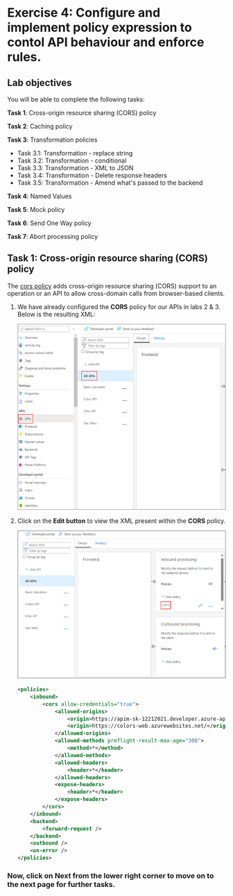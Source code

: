 # Exercise 4: Configure and implement policy expression to contol API behaviour and enforce rules.

## Lab objectives

You will be able to complete the following tasks:

**Task 1**: Cross-origin resource sharing (CORS) policy

**Task 2**: Caching policy

**Task 3**: Transformation policies
    
- Task 3.1: Transformation - replace string
- Task 3.2: Transformation - conditional
- Task 3.3: Transformation - XML to JSON
- Task 3.4: Transformation - Delete response headers
- Task 3.5: Transformation - Amend what's passed to the backend
  
**Task 4**: Named Values

**Task 5**: Mock policy

**Task 6**: Send One Way policy

**Task 7**: Abort processing policy

## Task 1: Cross-origin resource sharing (CORS) policy

The [cors policy](<https://docs.microsoft.com/en-us/azure/api-management/api-management-cross-domain-policies#CORS>) adds cross-origin resource sharing (CORS) support to an operation or an API to allow cross-domain calls from browser-based clients.

1. We have already configured the **CORS** policy for our APIs in labs 2 & 3. Below is the resulting XML:

    ![APIM Policy CORS All APIs](media/08.png)  

1. Click on the **Edit button** to view the XML present within the **CORS** policy.

    ![APIM Policy CORS All APIs](media/all-api1.png)  

    ```xml
    <policies>
        <inbound>
            <cors allow-credentials="true">
                <allowed-origins>
                    <origin>https://apim-sk-12212021.developer.azure-api.net</origin>
                    <origin>https://colors-web.azurewebsites.net/</origin>
                </allowed-origins>
                <allowed-methods preflight-result-max-age="300">
                    <method>*</method>
                </allowed-methods>
                <allowed-headers>
                    <header>*</header>
                </allowed-headers>
                <expose-headers>
                    <header>*</header>
                </expose-headers>
            </cors>
        </inbound>
        <backend>
            <forward-request />
        </backend>
        <outbound />
        <on-error />
    </policies>
    ```

### Now, click on Next from the lower right corner to move on to the next page for further tasks.
